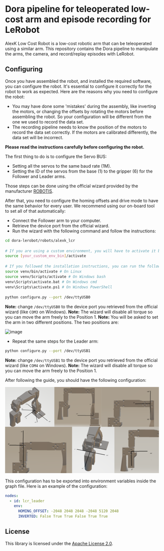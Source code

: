# Dora pipeline for teleoperated low-cost arm and episode recording for LeRobot

AlexK Low Cost Robot is a low-cost robotic arm that can be teleoperated using a similar arm. This repository contains
the Dora pipeline to manipulate the arms, the camera, and record/replay episodes with LeRobot.

## Configuring

Once you have assembled the robot, and installed the required software, you can configure the robot. It's essential to
configure it
correctly for the robot to work as expected. Here are the reasons why you need to configure the robot:

- You may have done some 'mistakes' during the assembly, like inverting the motors, or changing the offsets by rotating
  the motors before assembling the robot. So your configuration will be different from the one we used to record the
  data set.
- The recording pipeline needs to know the position of the motors to record the data set correctly. If the motors are
  calibrated differently, the data set will be incorrect.

**Please read the instructions carefully before configuring the robot.**

The first thing to do is to configure the Servo BUS:

- Setting all the servos to the same baud rate (1M).
- Setting the ID of the servos from the base (1) to the gripper (6) for the Follower and Leader arms.

Those steps can be done using the official wizard provided by the
manufacturer [ROBOTIS](https://emanual.robotis.com/docs/en/software/dynamixel/dynamixel_wizard2/).

After that, you need to configure the homing offsets and drive mode to have the same behavior for every user. We
recommend using our on-board tool to set all of that automatically:

- Connect the Follower arm to your computer.
- Retrieve the device port from the official wizard.
- Run the wizard with the following command and follow the instructions:

```bash
cd dora-lerobot/robots/alexk_lcr

# If you are using a custom environment, you will have to activate it before running the command
source [your_custom_env_bin]/activate

# If you followed the installation instructions, you can run the following command
source venv/bin/activate # On Linux
source venv/Scripts/activate # On Windows bash
venv\Scripts\activate.bat # On Windows cmd
venv\Scripts\activate.ps1 # On Windows PowerShell

python configure.py --port /dev/ttyUSB0
```

**Note:** change `/dev/ttyUSB0` to the device port you retrieved from the official wizard (like `COM3` on Windows).
**Note:** The wizard will disable all torque so you can move the arm freely to the Position 1.
**Note:** You will be asked to set the arm in two different positions. The two positions are:

![image](https://github.com/Hennzau/Hennzau/blob/main/assets/Koch_arm_positions.png)

- Repeat the same steps for the Leader arm:

```bash
python configure.py --port /dev/ttyUSB1
```

**Note:** change `/dev/ttyUSB1` to the device port you retrieved from the official wizard (like `COM4` on Windows).
**Note:** The wizard will disable all torque so you can move the arm freely to the Position 1.

After following the guide, you should have the following configuration:

![image](https://github.com/Hennzau/Hennzau/blob/main/assets/Koch_arm_wanted_configuration.png)

This configuration has to be exported into environment variables inside the graph file. Here is an example of the
configuration:

```YAML
nodes:
  - id: lcr_leader
    env:
      HOMING_OFFSET: -2048 2048 2048 -2048 5120 2048
      INVERTED: False True True False True True
```

## License

This library is licensed under the [Apache License 2.0](../../LICENSE).